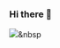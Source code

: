 ### Hi there 👋

<img src="https://img.shields.io/badge/Unity-000000?style=flat-square&logo=Unity&logoColor=white"/></a>&nbsp 
